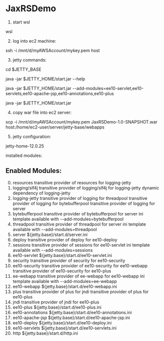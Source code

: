 # JaxRSDemo

1. start wsl

wsl

2. log into ec2 machine:

ssh -i /mnt/d/myAWSAccount/mykey.pem  host


3. jetty commands:

cd $JETTY_BASE

java -jar $JETTY_HOME/start.jar --help

java -jar $JETTY_HOME/start.jar --add-modules=ee10-servlet,ee10-servlets,ee10-apache-jsp,ee10-annotations,ee10-plus

java -jar $JETTY_HOME/start.jar


4. copy war file into ec2 server:

scp -i /mnt/d/myAWSAccount/mykey.pem JaxRSDemo-1.0-SNAPSHOT.war host:/home/ec2-user/server/jetty-base/webapps


5. jetty configuration:

jetty-home-12.0.25

installed modules:

Enabled Modules:
----------------
0) resources                 transitive provider of resources for logging-jetty
1) logging/slf4j             transitive provider of logging/slf4j for logging-jetty
   dynamic dependency of logging-jetty
2) logging-jetty             transitive provider of logging for threadpool
   transitive provider of logging for bytebufferpool
   transitive provider of logging for server
3) bytebufferpool            transitive provider of bytebufferpool for server
   ini template available with --add-modules=bytebufferpool
4) threadpool                transitive provider of threadpool for server
   ini template available with --add-modules=threadpool
5) server                    ${jetty.base}/start.d/server.ini
6) deploy                    transitive provider of deploy for ee10-deploy
7) sessions                  transitive provider of sessions for ee10-servlet
   ini template available with --add-modules=sessions
8) ee10-servlet              ${jetty.base}/start.d/ee10-servlet.ini
9) security                  transitive provider of security for ee10-security
10) ee10-security             transitive provider of ee10-security for ee10-webapp
    transitive provider of ee10-security for ee10-plus
11) ee-webapp                 transitive provider of ee-webapp for ee10-webapp
    ini template available with --add-modules=ee-webapp
12) ee10-webapp               ${jetty.base}/start.d/ee10-webapp.ini
13) plus                      transitive provider of plus for jndi
    transitive provider of plus for ee10-plus
14) jndi                      transitive provider of jndi for ee10-plus
15) ee10-plus                 ${jetty.base}/start.d/ee10-plus.ini
16) ee10-annotations          ${jetty.base}/start.d/ee10-annotations.ini
17) ee10-apache-jsp           ${jetty.base}/start.d/ee10-apache-jsp.ini
18) ee10-deploy               ${jetty.base}/start.d/ee10-deploy.ini
19) ee10-servlets             ${jetty.base}/start.d/ee10-servlets.ini
20) http                      ${jetty.base}/start.d/http.ini














